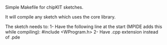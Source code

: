 Simple Makefile for chipKIT sketches.

It will compile any sketch which uses the core library.

The sketch needs to:
  1- Have the following line at the start (MPIDE adds this while compiling):
    #include <WProgram.h>
  2- Have .cpp extension instead of .pde

